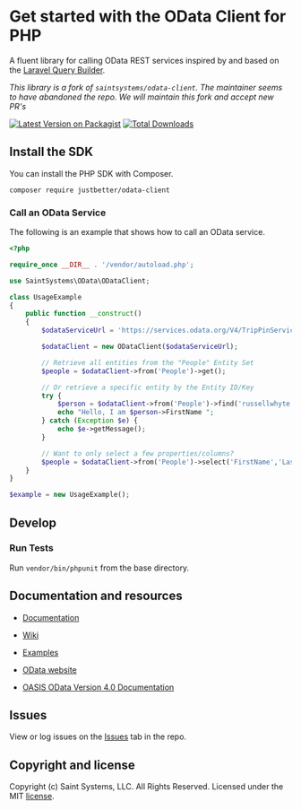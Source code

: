 # Get started with the OData Client for PHP

A fluent library for calling OData REST services inspired by and based on the [Laravel Query Builder](https://laravel.com/docs/5.4/queries).

*This library is a fork of `saintsystems/odata-client`. The maintainer seems to have abandoned the repo. We will maintain this fork and accept new PR's*

[![Latest Version on Packagist](https://img.shields.io/packagist/v/justbetter/odata-client.svg?style=flat-square)](https://packagist.org/packages/justbetter/odata-client)
[![Total Downloads](https://img.shields.io/packagist/dt/justbetter/odata-client.svg?style=flat-square)](https://packagist.org/packages/justbetter/odata-client)

## Install the SDK
You can install the PHP SDK with Composer.
```
composer require justbetter/odata-client
```
### Call an OData Service

The following is an example that shows how to call an OData service.

```php
<?php

require_once __DIR__ . '/vendor/autoload.php';

use SaintSystems\OData\ODataClient;

class UsageExample
{
	public function __construct()
	{
		$odataServiceUrl = 'https://services.odata.org/V4/TripPinService';

		$odataClient = new ODataClient($odataServiceUrl);

		// Retrieve all entities from the "People" Entity Set
		$people = $odataClient->from('People')->get();

		// Or retrieve a specific entity by the Entity ID/Key
		try {
			$person = $odataClient->from('People')->find('russellwhyte');
			echo "Hello, I am $person->FirstName ";
		} catch (Exception $e) {
			echo $e->getMessage();
		}

		// Want to only select a few properties/columns?
		$people = $odataClient->from('People')->select('FirstName','LastName')->get();
	}
}

$example = new UsageExample();
```

## Develop

### Run Tests

Run ```vendor/bin/phpunit``` from the base directory.


## Documentation and resources

* [Documentation](https://github.com/saintsystems/odata-client-php/wiki/Example-Calls)

* [Wiki](https://github.com/saintsystems/odata-client-php/wiki)

* [Examples](https://github.com/saintsystems/odata-client-php/wiki/Example-calls)

* [OData website](http://www.odata.org)

* [OASIS OData Version 4.0 Documentation](http://docs.oasis-open.org/odata/odata/v4.0/odata-v4.0-part1-protocol.html)

## Issues

View or log issues on the [Issues](https://github.com/justbetter/odata-client-php/issues) tab in the repo.

## Copyright and license

Copyright (c) Saint Systems, LLC. All Rights Reserved. Licensed under the MIT [license](LICENSE).
